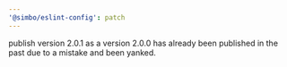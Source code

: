 ```yaml
---
'@simbo/eslint-config': patch
---
```


publish version 2.0.1 as a version 2.0.0 has already been published in the past
due to a mistake and been yanked.
